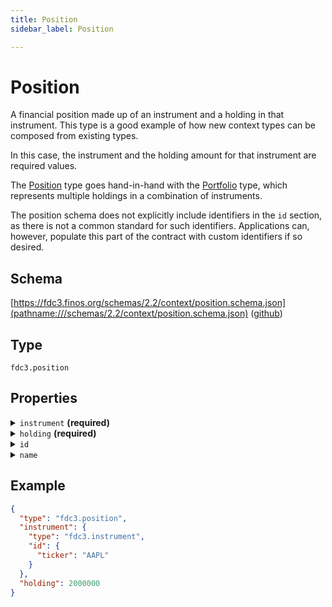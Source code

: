 ```yaml
---
title: Position
sidebar_label: Position

---
```


# Position

A financial position made up of an instrument and a holding in that instrument. This type is a good example of how new context types can be composed from existing types.

In this case, the instrument and the holding amount for that instrument are required values.

The [Position](Position) type goes hand-in-hand with the [Portfolio](Portfolio) type, which represents multiple holdings in a combination of instruments.

The position schema does not explicitly include identifiers in the `id` section, as there is not a common standard for such identifiers. Applications can, however, populate this part of the contract with custom identifiers if so desired.

## Schema

[https://fdc3.finos.org/schemas/2.2/context/position.schema.json](pathname:///schemas/2.2/context/position.schema.json) ([github](https://github.com/finos/FDC3/tree/main/packages/fdc3-context/schemas/context/position.schema.json))

## Type

`fdc3.position`

## Properties

<details>
  <summary><code>instrument</code> <strong>(required)</strong></summary>

**type**: [Instrument](Instrument)



</details>

<details>
  <summary><code>holding</code> <strong>(required)</strong></summary>

**type**: `number`

The amount of the holding, e.g. a number of shares

</details>

<details>
  <summary><code>id</code></summary>

**type**: `object`

<details>
  <summary><code>Additional Properties</code></summary>

**type**: `string`

</details>

One or more identifiers that refer to the position in an OMS, EMS or related system. Specific key names for systems are expected to be standardized in future.

</details>

<details>
  <summary><code>name</code></summary>

**type**: `string`

An optional human-readable name for the position

</details>

## Example

```json
{
  "type": "fdc3.position",
  "instrument": {
    "type": "fdc3.instrument",
    "id": {
      "ticker": "AAPL"
    }
  },
  "holding": 2000000
}
```

